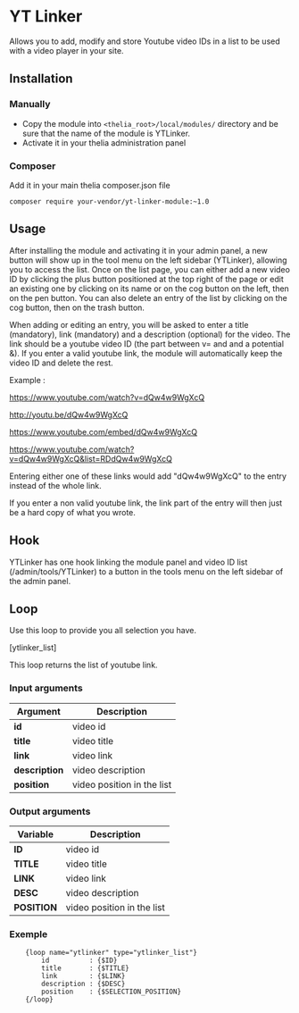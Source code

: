 # YT Linker

Allows you to add, modify and store Youtube video IDs in a list to be used with a video player in your site.

## Installation

### Manually

* Copy the module into ```<thelia_root>/local/modules/``` directory and be sure that the name of the module is YTLinker.
* Activate it in your thelia administration panel

### Composer

Add it in your main thelia composer.json file

```
composer require your-vendor/yt-linker-module:~1.0
```

## Usage

After installing the module and activating it in your admin panel, a new button will show up in the tool menu on the
left sidebar (YTLinker), allowing you to access the list.
Once on the list page, you can either add a new video ID by clicking the plus button positioned at the top right of
the page or edit an existing one by clicking on its name or on the cog button on the left, then on the pen button.
You can also delete an entry of the list by clicking on the cog button, then on the trash button.

When adding or editing an entry, you will be asked to enter a title (mandatory), link (mandatory) and a description
(optional) for the video. The link should be a youtube video ID (the part between v= and and a potential &). If you
enter a valid youtube link, the module will automatically keep the video ID and delete the rest.

Example :

https://www.youtube.com/watch?v=dQw4w9WgXcQ

http://youtu.be/dQw4w9WgXcQ

https://www.youtube.com/embed/dQw4w9WgXcQ

https://www.youtube.com/watch?v=dQw4w9WgXcQ&list=RDdQw4w9WgXcQ

Entering either one of these links would add "dQw4w9WgXcQ" to the entry instead of the whole link.

If you enter a non valid youtube link, the link part of the entry will then just be a hard copy of what you
wrote.

## Hook

YTLinker has one hook linking the module panel and video ID list (/admin/tools/YTLinker) to a button in the tools menu on the left sidebar of the 
admin panel.

## Loop

Use this loop to provide you all selection you have.

[ytlinker_list]

This loop returns the list of youtube link.

### Input arguments

|Argument          |Description |
|---               |--- |
|**id**            | video id |
|**title**         | video title |
|**link**          | video link |
|**description**   | video description |
|**position**      | video position in the list |

### Output arguments

|Variable               |Description |
|---                    |--- |
|**ID**                 | video id |
|**TITLE**              | video title |
|**LINK**               | video link |
|**DESC**               | video description |
|**POSITION**           | video position in the list |

### Exemple
````
    {loop name="ytlinker" type="ytlinker_list"}
        id          : {$ID}
        title       : {$TITLE}
        link        : {$LINK}
        description : {$DESC}
        position    : {$SELECTION_POSITION}
    {/loop}
````
